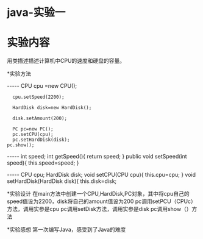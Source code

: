 # java-实验一
# 实验内容
   用类描述描述计算机中CPU的速度和硬盘的容量。



*实验方法
 
 
 
 ----- 	  CPU cpu =new CPU();

	  cpu.setSpeed(2200);

	  HardDisk disk=new HardDisk();

	  disk.setAmount(200);

	  PC pc=new PC();
	  pc.setCPU(cpu);
	  pc.setHardDisk(disk);
	pc.show();
	  
-----   int speed;
        int getSpeed(){
	return speed;
		  }
	public void setSpeed(int speed){
        this.speed=speed;
		  }
  
-----	  CPU cpu;
	  HardDisk disk;
	  void setCPU(CPU cpu){
	   this.cpu=cpu;
	  }
	  void setHardDisk(HardDisk disk){
	   this.disk=disk;



*实验设计
  在main方法中创建一个CPU,HardDisk,PC对象，其中将cpu自己的speed值设为2200，disk将自己的amount值设为200
  pc调用setPCU（CPUc）方法，调用实参是cpu
  pc调用setDisk方法，调用实参是disk
  pc调用show（）方法
  
  
  
  
*实验感想
  第一次编写Java，感受到了Java的难度














